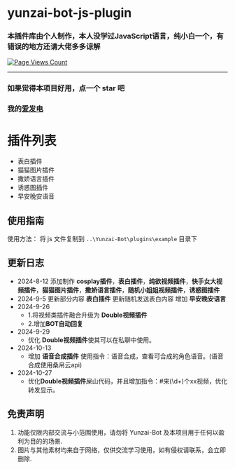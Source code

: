 # yunzai-bot-js-plugin
### 本插件库由个人制作，本人没学过JavaScript语言，纯小白一个，有错误的地方还请大佬多多谅解


[![Page Views Count](https://badges.toozhao.com/badges/01J532W0PRBBYEANY0Q6VKD6FP/green.svg)](https://badges.toozhao.com/stats/01J532W0PRBBYEANY0Q6VKD6FP "Get your own page views count badge on badges.toozhao.com")

---

### 如果觉得本项目好用，点一个 star 吧
### 我的[爱发电](https://afdian.com/a/DoubleQAQ)



# 插件列表
- 表白插件
- 猫猫图片插件
- 撒娇语言插件
- 诱惑图插件
- 早安晚安语音
## 使用指南
使用方法：
将  js 文件复制到 `..\Yunzai-Bot\plugins\example` 目录下
   
## 更新日志
- 2024-8-12 添加制作
**cosplay插件**，**表白插件**，**纯欲视频插件**，**快手女大视频插件**，**猫猫图片插件**，**撒娇语言插件**，**随机小姐姐视频插件**，**诱惑图插件**
- 2024-9-5 更新部分内容
**表白插件** 更新随机发送表白内容
增加 **早安晚安语言** 
- 2024-9-26 
  - 1.将视频类插件融合升级为 **Double视频插件**
  - 2.增加**BOT自动回复**
- 2024-9-29
  - 优化 **Double视频插件**使其可以在私聊中使用。
- 2024-10-13
  - 增加  **语音合成插件** 使用指令：语音合成，查看可合成的角色语音。(语音合成使用桑帛云api)
- 2024-10-27
  - 优化**Double视频插件**屎山代码，并且增加指令：#来(\d+)个xx视频，优化转发显示。
## 免责声明

1. 功能仅限内部交流与小范围使用，请勿将 Yunzai-Bot 及本项目用于任何以盈利为目的的场景.
2. 图片与其他素材均来自于网络，仅供交流学习使用，如有侵权请联系，会立即删除.

